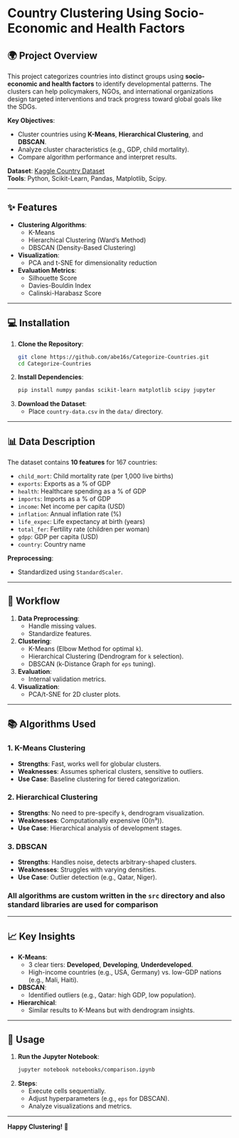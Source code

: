# Country Clustering Using Socio-Economic and Health Factors

## 🌍 Project Overview
This project categorizes countries into distinct groups using **socio-economic and health factors** to identify developmental patterns. The clusters can help policymakers, NGOs, and international organizations design targeted interventions and track progress toward global goals like the SDGs.

**Key Objectives**:
- Cluster countries using **K-Means**, **Hierarchical Clustering**, and **DBSCAN**.
- Analyze cluster characteristics (e.g., GDP, child mortality).
- Compare algorithm performance and interpret results.

**Dataset**: [Kaggle Country Dataset](https://www.kaggle.com/datasets/rohan0301/unsupervised-learning-on-country-data)  
**Tools**: Python, Scikit-Learn, Pandas, Matplotlib, Scipy.

---

## ✨ Features
- **Clustering Algorithms**:
  - K-Means
  - Hierarchical Clustering (Ward’s Method)
  - DBSCAN (Density-Based Clustering)
- **Visualization**:
  - PCA and t-SNE for dimensionality reduction
- **Evaluation Metrics**:
  - Silhouette Score
  - Davies-Bouldin Index
  - Calinski-Harabasz Score

---

## 💻 Installation
1. **Clone the Repository**:
   ```bash
   git clone https://github.com/abe16s/Categorize-Countries.git
   cd Categorize-Countries
   ```
2. **Install Dependencies**:
   ```bash
   pip install numpy pandas scikit-learn matplotlib scipy jupyter
   ```
3. **Download the Dataset**:
   - Place `country-data.csv` in the `data/` directory.

---

## 📊 Data Description
The dataset contains **10 features** for 167 countries:
- `child_mort`: Child mortality rate (per 1,000 live births)
- `exports`: Exports as a % of GDP
- `health`: Healthcare spending as a % of GDP
- `imports`: Imports as a % of GDP
- `income`: Net income per capita (USD)
- `inflation`: Annual inflation rate (%)
- `life_expec`: Life expectancy at birth (years)
- `total_fer`: Fertility rate (children per woman)
- `gdpp`: GDP per capita (USD)
- `country`: Country name

**Preprocessing**:
- Standardized using `StandardScaler`.

---

## 🔄 Workflow
1. **Data Preprocessing**:
   - Handle missing values.
   - Standardize features.
2. **Clustering**:
   - K-Means (Elbow Method for optimal `k`).
   - Hierarchical Clustering (Dendrogram for `k` selection).
   - DBSCAN (k-Distance Graph for `eps` tuning).
3. **Evaluation**:
   - Internal validation metrics.
4. **Visualization**:
   - PCA/t-SNE for 2D cluster plots.

---

## 📚 Algorithms Used
### 1. **K-Means Clustering**
- **Strengths**: Fast, works well for globular clusters.
- **Weaknesses**: Assumes spherical clusters, sensitive to outliers.
- **Use Case**: Baseline clustering for tiered categorization.

### 2. **Hierarchical Clustering**
- **Strengths**: No need to pre-specify `k`, dendrogram visualization.
- **Weaknesses**: Computationally expensive (O(n³)).
- **Use Case**: Hierarchical analysis of development stages.

### 3. **DBSCAN**
- **Strengths**: Handles noise, detects arbitrary-shaped clusters.
- **Weaknesses**: Struggles with varying densities.
- **Use Case**: Outlier detection (e.g., Qatar, Niger).

### All algorithms are custom written in the `src` directory and also standard libraries are used for comparison 
---


## 📈 **Key Insights**
- **K-Means**:
  - 3 clear tiers: **Developed**, **Developing**, **Underdeveloped**.
  - High-income countries (e.g., USA, Germany) vs. low-GDP nations (e.g., Mali, Haiti).
- **DBSCAN**:
  - Identified outliers (e.g., Qatar: high GDP, low population).
- **Hierarchical**:
  - Similar results to K-Means but with dendrogram insights.

---

## 🚀 Usage
1. **Run the Jupyter Notebook**:
   ```bash
   jupyter notebook notebooks/comparison.ipynb
   ```
2. **Steps**:
   - Execute cells sequentially.
   - Adjust hyperparameters (e.g., `eps` for DBSCAN).
   - Analyze visualizations and metrics.

---

**Happy Clustering!** 🎯